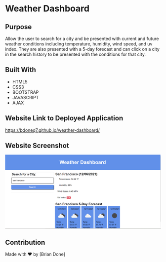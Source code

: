 # Weather Dashboard

## Purpose
Allow the user to search for a city and be presented with current and future weather conditions including temperature, humidity, wind speed, and uv index. They are also presented with a 5-day forecast and can click on a city in the search history to be presented with the conditions for that city.

## Built With
* HTML5
* CSS3
* BOOTSTRAP
* JAVASCRIPT
* AJAX

## Website Link to Deployed Application
https://bdoneq7.github.io/weather-dashboard/

## Website Screenshot
![Alt Brian Done Weather Dashboard Screenshot](https://github.com/bdoneq7/weather-dashboard/blob/main/assets/images/screenshot.PNG?raw=true "Brian Done Weather Dashboard Screenshot")

## Contribution
Made with ❤️ by [Brian Done]